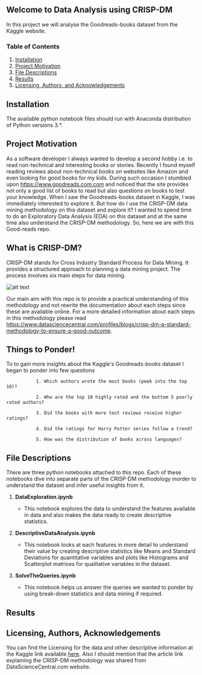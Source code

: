## Welcome to Data Analysis using CRISP-DM
In this project we will analyse the Goodreads-books dataset from the Kaggle website. 

### Table of Contents

1. [Installation](#installation)
2. [Project Motivation](#motivation)
3. [File Descriptions](#files)
4. [Results](#results)
5. [Licensing, Authors, and Acknowledgements](#licensing)

## Installation <a name="installation"></a>

The available python notebook files should run with Anaconda distribution of Python versions 3.*.

## Project Motivation<a name="motivation"></a>

As a software developer I always wanted to develop a second hobby i.e. to read non-technical and interesting books or stories. Recently I found myself reading reviews about non-technical books on websites like Amazon and even looking for good books for my kids. During such occasion I stumbled upon https://www.goodreads.com.com and noticed that the site provides not only a good list of books to read but also questions on books to test your knowledge. When I saw the Goodreads-books dataset in Kaggle, I was immediately interested to explore it. But how do I use the CRISP-DM data mining methodology on this dataset and explore it? I wanted to spend time to do an Exploratory Data Analysis (EDA) on this dataset and at the same time also understand the CRISP-DM methodology. So, here we are with this Good-reads repo.

## What is CRISP-DM?<a name="CRISP-DM"></a>

CRISP-DM stands for Cross Industry Standard Process for Data Mining. It provides a structured approach to planning a data mining project.
The process involves six main steps for data mining.

![alt text](https://www.sv-europe.com/wp-content/uploads/2016/04/Screenshot-2016-04-20-11.58.54.png "CRISP-DM Methodology")

Our main aim with this repo is to provide a practical understanding of this methodology and not rewrite the documentation about each steps since these are available online. For a more detailed information about each steps in this methodology please read https://www.datasciencecentral.com/profiles/blogs/crisp-dm-a-standard-methodology-to-ensure-a-good-outcome.

## Things to Ponder!<a name="Questions"></a>

To to gain more insights about the Kaggle's Goodreads-books dataset I began to ponder into few questions 

               1. Which authors wrote the most books (peek into the top 10)?
		
               2. Who are the top 10 highly rated and the bottom 5 poorly rated authors?
			   
               3. Did the books with more text reviews receive higher ratings?
		
               4. Did the ratings for Harry Potter series follow a trend?
		
               5. How was the distribution of books across languages?
			   
## File Descriptions <a name="files"></a>

There are three python notebooks attached to this repo. Each of these notebooks dive into separate parts of the CRISP-DM methodology inorder to understand the dataset and infer useful insights from it.

1. **DataExploration.ipynb**
     - This notebook explores the data to understand the features available in data and also makes the data ready to create descriptive statistics.
				
2. **DescriptiveDataAnalysis.ipynb**
     - This notebook looks at each features in more detail to understand their value by creating descriptive statistics like Means and Standard Deviations for quantitative variables and plots like Histograms and Scatterplot matrices for qualitative variables in the dataset.

3. **SolveTheQueries.ipynb**
     - This notebook helps us answer the queries we wanted to ponder by using break-down statistics and data mining if required.
			   
## Results<a name="results"></a>


## Licensing, Authors, Acknowledgements<a name="licensing"></a>

You can find the Licensing for the data and other descriptive information at the Kaggle link available [here](https://www.kaggle.com/jealousleopard/goodreadsbooks). Also I should mention that the article link explaining the CRISP-DM methodology was shared from DataScienceCentral.com website.

